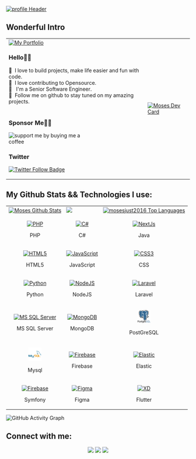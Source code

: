 [![profile Header](https://res.cloudinary.com/mjjustme/image/upload/v1663750431/mjjustme26/WhatsApp_Image_2022-09-21_at_10.16.10_d6dffj.jpg)](http://mosesjasi.co/)
## Wonderful Intro

<table>
  <tr>
    <td valign="center">
      <a href="https://mosesjasi.tk/">
        <img src="https://img.shields.io/badge/my_portfolio-000?style=for-the-badge&logo=ko-fi&logoColor=white" alt="My Portfolio"/></a>
      <p>
        <h3>Hello👋🏾</h3>
        👀 &nbsp;I love to build projects, make life easier and fun with code.
        <br/>
        🚀 &nbsp;I love contributing to Opensource.
        <br/>
        🙂 &nbsp; I'm a Senior Software Engineer.
        <br/>
        💞️ &nbsp;Follow me on github to stay tuned on my amazing projects.
        <br/>
        <br />
        <h3>Sponsor Me🤝🏽</h3>
        <a href="https://www.buymeacoffee.com/mjjustme26f"><img align="left" src="https://cdn.buymeacoffee.com/buttons/v2/default-yellow.png" height="50" width="220" alt="support me by buying me a coffee" /> <a/>
        <br/>
        <br />
        <h3>Twitter</h3>
        <a href="https://twitter.com/JustMoses2017">
          <img src="https://img.shields.io/twitter/follow/JustMoses2017?color=0F182A&logo=twitter&style=for-the-badge" alt="Twitter Follow Badge"/></a>
       </p>
    </td>
    <td>
      <a href="#"><img src="https://res.cloudinary.com/mjjustme/image/upload/v1658766461/mjjustme26/93699-coding_k6uuxf.gif" width="400" alt="Moses Dev Card"/></a>
    </td>
  </tr>
</table>


## My Github Stats && Technologies I use:
<table>
  <tr>
    <td>
      <a href="https://github.com/mosesjust2016"><img alt="Moses Github Stats" src="https://github-readme-stats.vercel.app/api?username=mosesjust2016&show_icons=true&count_private=true&theme=react&hide_border=true&bg_color=1d2a3a" /></a>
    </td>
    <td>
      <a href="http://www.github.com/mosesjust2016"><img src="https://github-readme-streak-stats.herokuapp.com/?user=mosesjust2016&stroke=ffffff&background=1d2a3a&ring=5BCDEC&fire=5BCDEC&currStreakNum=ffffff&currStreakLabel=5BCDEC&sideNums=ffffff&sideLabels=ffffff&dates=ffffff&hide_border=true" /></a>
    </td>
    <td>
      <a href="https://github.com/mosesjust2016"><img alt="mosesjust2016 Top Languages" src="https://github-readme-stats.vercel.app/api/top-langs/?username=mosesjust2016&langs_count=8&count_private=true&layout=compact&theme=react&hide_border=true&bg_color=1d2a3a"/></a>
    </td>
  <tr>
  <tr>
    <td>
      <p align="center">
        <a href="https://www.php.net/docs.php" target="_blank" rel="noreferrer">
          <img src="https://raw.githubusercontent.com/danielcranney/readme-generator/main/public/icons/skills/php-colored.svg" width="36" height="36" alt="PHP" />
        </a>
        <p align="center">PHP</p>
      </p>
    </td>
    <td>           
      <p align="center">
        <a href="https://learn.microsoft.com/en-us/dotnet/csharp/" target="_blank" rel="noreferrer">
          <img src="https://raw.githubusercontent.com/danielcranney/readme-generator/main/public/icons/skills/csharp-colored.svg" width="36" height="36" alt="C#" />
      </a>
        <p align="center">C#</p>
      </p>
    </td>
     <td>            
      <p align="center">
        <a href="https://www.oracle.com/java/" target="_blank" rel="noreferrer">
          <img src="https://raw.githubusercontent.com/danielcranney/readme-generator/main/public/icons/skills/java-colored.svg" width="36" height="36" alt="NextJs" />
      </a>
        <p align="center">Java</p>
      </p>
    </td>
   
  </tr>
  <tr>
   <td>
      <p align="center">
        <a href="https://developer.mozilla.org/en-US/docs/Glossary/HTML5" target="_blank" rel="noreferrer">
          <img src="https://raw.githubusercontent.com/danielcranney/readme-generator/main/public/icons/skills/html5-colored.svg" width="36" height="36" alt="HTML5" />
        </a>
        <p align="center">HTML5</p>
      </p>
    </td>
    <td>
      <p align="center">
        <a href="https://www.javascript.com/" target="_blank" rel="noreferrer">
          <img src="https://raw.githubusercontent.com/danielcranney/readme-generator/main/public/icons/skills/javascript-colored.svg" width="36" height="36" alt="JavaScript" />
      </a>
        <p align="center">JavaScript</p>
      </p>
    </td>
    <td>
      <p align="center">
        <a href="https://www.w3.org/TR/CSS/#css" target="_blank" rel="noreferrer">
          <img src="https://raw.githubusercontent.com/danielcranney/readme-generator/main/public/icons/skills/css3-colored.svg" width="36" height="36" alt="CSS3" />
      </a>
        <p align="center">CSS</p>
      </p>
    </td>
  </tr>

  <tr>
    <td>      
      <p align="center">
        <a href="https://docs.python.org/3/" target="_blank" rel="noreferrer">
          <img src="https://raw.githubusercontent.com/danielcranney/readme-generator/main/public/icons/skills/python-colored.svg" width="36" height="36" alt="Python" />
        </a>
        <p align="center">Python</p>
      </p>
    </td>
    <td>            
      <p align="center">
        <a href="https://nodejs.org/en/" target="_blank" rel="noreferrer">
        <img src="https://raw.githubusercontent.com/danielcranney/readme-generator/main/public/icons/skills/nodejs-colored.svg" width="36" height="36" alt="NodeJS" />
      </a>
        <p align="center">NodeJS</p>
      </p>
    </td>
    <td>           
      <p align="center">
        <a href="https://laravel.com/docs/9.x" target="_blank" rel="noreferrer">
          <img src="https://raw.githubusercontent.com/danielcranney/readme-generator/main/public/icons/skills/laravel-colored.svg" width="36" height="36" alt="Laravel" />
        </a>
        <p align="center">Laravel</p>
      </p>
    </td>
  </tr>

  <tr>
  <td>
      <p align="center">
        <a href="https://www.microsoft.com/en-us/sql-server/" target="_blank" rel="noreferrer">
          <img src="https://www.svgrepo.com/show/303229/microsoft-sql-server-logo.svg" width="36" height="36" alt="MS SQL Server" />
      </a>
        <p align="center">MS SQL Server</p>
      </p>
    </td>
    <td>             
      <p align="center">
        <a href="https://www.mongodb.com/" target="_blank" rel="noreferrer">
          <img src="https://raw.githubusercontent.com/danielcranney/readme-generator/main/public/icons/skills/mongodb-colored.svg" width="36" height="36" alt="MongoDB"/>
        </a>
        <p align="center">MongoDB</p>
      </p>
    </td>
    <td>
      <p align="center">
        <a href="https://www.postgresql.org" target="_blank" rel="noreferrer">
          <img src="https://raw.githubusercontent.com/devicons/devicon/master/icons/postgresql/postgresql-original-wordmark.svg" width="36" height="36" alt="PostGreSQL" />
        </a>
        <p align="center">PostGreSQL</p>
      </p>
    </td>
   
  </tr>
  
  
  
  
  
  
  
  
  
  
  <tr>
  <td>
      <p align="center">
        <a href="https://www.mysql.com/" target="_blank" rel="noreferrer">
          <img src="https://raw.githubusercontent.com/devicons/devicon/master/icons/mysql/mysql-original-wordmark.svg" width="36" height="36" alt="MySql" />
      </a>
        <p align="center">Mysql</p>
      </p>
    </td>
    <td>             
      <p align="center">
        <a href="https://firebase.google.com/" target="_blank" rel="noreferrer">
          <img src="https://www.vectorlogo.zone/logos/firebase/firebase-icon.svg" width="36" height="36" alt="Firebase"/>
        </a>
        <p align="center">Firebase</p>
      </p>
    </td>
    <td>
      <p align="center">
        <a href="https://www.elastic.co" target="_blank" rel="noreferrer">
          <img src="https://www.vectorlogo.zone/logos/elastic/elastic-icon.svg" width="36" height="36" alt="Elastic" />
        </a>
        <p align="center">Elastic</p>
      </p>
    </td>
   
  </tr>
  
  
  
  <tr>
    <td>
      <p align="center">
          <a href="https://symfony.com/doc/current/index.html" target="_blank" rel="noreferrer">
          <img src="https://symfony.com/logos/symfony_black_03.svg" width="36" height="36" alt="Firebase" />
          </a>
        <p align="center">Symfony</p>
      </p>      
    </td>
    <td>
      <p align="center">
        <a href="https://www.figma.com/" target="_blank" rel="noreferrer">
          <img src="https://raw.githubusercontent.com/danielcranney/readme-generator/main/public/icons/skills/figma-colored.svg" width="36" height="36" alt="Figma" />
        </a>
        <p align="center">Figma</p>
      </p>
    </td>
     <td>           
      <p align="center">
        <a href="https://docs.flutter.dev/" target="_blank" rel="noreferrer">
          <img src="https://raw.githubusercontent.com/danielcranney/readme-generator/main/public/icons/skills/flutter-colored.svg" width="36" height="36" alt="XD" />
      </a>
        <p align="center">Flutter</p>
      </p>
    </td>
    
  </tr>
</table>

![GitHub Activity Graph](https://activity-graph.herokuapp.com/graph?username=mosesjust2016&bg_color=1d2a3a&color=5BCDEC&line=5BCDEC&point=FFFFFF&hide_border=true)

## Connect with me:

<p align="center">
  <a href = "https://www.linkedin.com/in/moses-jasi-21bb7152"><img src="https://img.icons8.com/fluent/48/000000/linkedin.png"/></a>
<a href = "https://twitter.com/JustMoses2017"><img src="https://img.icons8.com/fluent/48/000000/twitter.png"/></a>
<a href = "https://www.instagram.com/mjjustme"><img src="https://img.icons8.com/fluent/48/000000/instagram-new.png"/></a>
</p>



